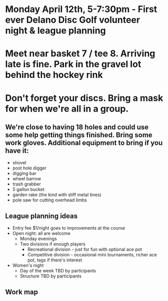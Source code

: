 # Monday April 12th, 5-7:30pm - First ever Delano Disc Golf volunteer night & league planning
# Meet near basket 7 / tee 8. Arriving late is fine. Park in the gravel lot behind the hockey rink
# Don't forget your discs. Bring a mask for when we're all in a group.

## We're close to having 18 holes and could use some help getting things finished. Bring some work gloves. Additional equipment to bring if you have it:

* shovel
* post hole digger
* digging bar
* wheel barrow
* trash grabber
* 5 gallon bucket
* garden rake (the kind with stiff metal tines)
* pole saw for cutting overhead limbs

## League planning ideas

* Entry fee $1/night goes to improvements at the course
* Open night: all are welcome
  * Monday evenings
  * Two divisions if enough players
    * Recreational division - just for fun with optional ace pot
    * Competitive division - occasional mini tournaments, richer ace pot, tags if there's interest
* Women's night
  * Day of the week TBD by participants
  * Structure TBD by participants
## Work map

<script src="https://embed.github.com/view/geojson/tdgrosshuesch/Delano-Disc-Golf/main/work_locations.geojson"></script>
